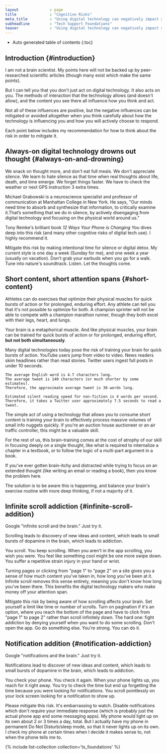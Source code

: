 ```yaml
---
layout              : page
title               : "Cognitive Risks"
meta_title          : "Using digital technology can negatively impact you cognitively. Being aware of the risks is the first step to mitigating them." 
subheadline         : "Tech Support Foundations" 
teaser              : "Using digital technology can negatively impact you cognitively. Being aware of the risks is the first step to mitigating them." 
---
```


* Auto generated table of contents
{:toc}

## Introduction  {#introduction}

I am not a brain scientist. My points here will not be backed up by
peer-researched scientific articles (though many exist which make the same
points).

But I can tell you that you don't just act on digital technology. It also acts
on you. The methods of interaction that the technology allows (and doesn't
allow), and the content you see there all influence how you think and act.

Not all of these influences are positive, but the negative influences can be
mitigated or avoided altogether when you think carefully about how the
technology is influencing you and how you will actively choose to respond.

Each point below includes my recommendation for how to think about the risk in
order to mitigate it.

## Always-on digital technology drowns out thought  {#always-on-and-drowning}

We snack on thought more, and don't eat full meals. We don't appreciate silence.
We learn to hate silence as that time when real thoughts about life, death, and
time emerge. We forget things faster. We have to check the weather or next GPS
instruction 3 extra times.

Michael Grabowski is a neuroscience specialist and professor of communication at
Manhattan College in New York. He says, "Our minds need time to absorb and
synthesize that information, to critically examine it.That’s something that we
do in silence, by actively disengaging from digital technology and focusing on
the physical world around us.” 

Tony Reinke's brilliant book *12 Ways Your Phone
is Changing You* dives deep into this risk (and many other cognitive risks of
digital tech use). I highly recommend it.

Mitigate this risk by making intentional time for silence or digital detox. My
current style is one day a week (Sunday for me), and one week a year (usually on
vacation). Don't grab your earbuds when you go for a walk. Tune into nature's
soundtrack. Listen. Let the thoughts come. 

## Short content, short attention spans  {#short-content}

Athletes can do exercises that optimize their physical muscles for quick bursts
of action or for prolonged, enduring effort. Any athlete can tell you that it's
not possible to optimize for both. A champion sprinter will not be able to
compete with a champion marathon runner, though they both excel with their legs,
heart, and lungs.

Your brain is a metaphorical muscle. And like physical muscles, your brain can
be trained for quick bursts of action or for prolonged, enduring effort, **but
not both simultaneously**.

Many digital technologies today pose the risk of training your brain for quick
bursts of action. YouTube users jump from video to video. News readers skim
headlines rather than read stories. Twitter users ingest full posts in under 10
seconds.

```
The average English word is 4.7 characters long.
The average tweet is 140 characters (or much shorter by some estimates).
Therefore, the approximate average tweet is 30 words long.

Estimated silent reading speed for non-fiction is 4 words per second.
Therefore, it takes a Twitter user approximately 7.5 seconds to read a tweet.
```

The simple act of using a technology that allows you to consume short content is
training your brain to effectively process massive volumes of small info nuggets
quickly. If you're an auction house auctioneer or an air traffic controller,
this might be a valuable skill.

For the rest of us, this brain-training comes at the cost of atrophy of our
skill in focusing deeply on a single thought, like what is required to
internalize a chapter in a textbook, or to follow the logic of a multi-part
argument in a book. 

If you've ever gotten brain-itchy and distracted while trying to focus on an
extended thought (like writing an email or reading a book), then you know the
problem here.

The solution is to be aware this is happening, and balance your brain's exercise
routine with more deep thinking, if not a majority of it.

## Infinite scroll addiction  {#infinite-scroll-addition}

Google "infinite scroll and the brain." Just try it.

Scrolling leads to discovery of new ideas and content, which leads to small
bursts of dopamine in the brain, which leads to addiction.

You scroll. You keep scrolling. When you aren't in the app scrolling, you wish
you were. You feel like something cool might be one more swipe down. You suffer
a repetitive strain injury in your hand or wrist.

Turning pages or clicking from "page 1" to "page 2" on a site gives you a sense
of how much content you've taken in, how long you've been at it. Infinite scroll
removes this sense entirely, meaning you don't know how long you've been there.
This benefits the digital technology makers who make money off your attention
span.

Mitigate this risk by being aware of how scrolling affects your brain. Set
yourself a limit like time or number of scrolls. Turn on pagination if it's an
option, where you reach the bottom of the page and have to click from "page 1"
to page 2" rather than scroll infinitely down. The hard one: fight addiction by
denying yourself when you want to do some scrolling. Don't open the app. Go do
something else. You're strong. You can do it.

## Notification addition  {#notification-addiction}

Google "notifications and the brain." Just try it.

Notifications lead to discover of new ideas and content, which leads to small
bursts of dopamine in the brain, which leads to addiction.

You check your phone. You check it again. When your phone lights up, you reach
for it right away. You try to check the time but end up forgetting the time
because you were looking for notifications. You scroll pointlessly on your lock
screen looking for a notification to show up. 

Please mitigate this risk. It's embarrassing to watch. Disable notifications
which don't require your immediate response (which is probably just the actual
phone app and some messaging apps). My phone would light up on its own about 2
or 3 times a day, total. But I actually have my phone in permanent Do Not
Disturb/sleep mode, so that it never lights up on its own. I check my phone at
certain times when I decide it makes sense to, not when the phone tells me to.

{% include list-collection collection='ts_foundations' %}
